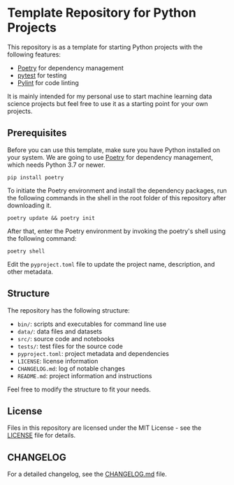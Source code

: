# Template Repository for Python Projects

This repository is as a template for starting Python projects with the following features:

- [Poetry](https://python-poetry.org/) for dependency management
- [pytest](https://docs.pytest.org/en/stable/) for testing
- [Pylint](https://www.pylint.org/) for code linting

It is mainly intended for my personal use to start machine learning data science projects but feel free to use it as a starting point for your own projects.

## Prerequisites

Before you can use this template, make sure you have Python installed on your system. We are going to use [Poetry](https://python-poetry.org/) for dependency management, which needs Python 3.7 or newer.

`pip install poetry`

To initiate the Poetry environment and install the dependency packages, run the following commands in the shell in the root folder of this repository after downloading it.

`poetry update && poetry init`

After that, enter the Poetry environment by invoking the poetry's shell using the following command:

`poetry shell`

Edit the `pyproject.toml` file to update the project name, description, and other metadata.

## Structure

The repository has the following structure:

- `bin/`: scripts and executables for command line use
- `data/`: data files and datasets
- `src/`: source code and notebooks
- `tests/`: test files for the source code
- `pyproject.toml`: project metadata and dependencies
- `LICENSE`: license information
- `CHANGELOG.md`: log of notable changes
- `README.md`: project information and instructions

Feel free to modify the structure to fit your needs.
  
  
## License

Files in this repository are licensed under the MIT License - see the [LICENSE](LICENSE) file for details.

## CHANGELOG

For a detailed changelog, see the [CHANGELOG.md](CHANGELOG.md) file.